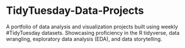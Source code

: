 # TidyTuesday-Data-Projects
A portfolio of data analysis and visualization projects built using weekly #TidyTuesday datasets. Showcasing proficiency in the R tidyverse, data wrangling, exploratory data analysis (EDA), and data storytelling.
